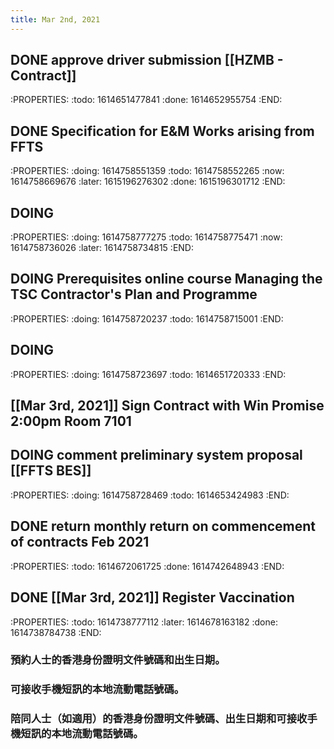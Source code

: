 ```yaml
---
title: Mar 2nd, 2021
---
```


## DONE approve driver submission [[HZMB - Contract]]
:PROPERTIES:
:todo: 1614651477841
:done: 1614652955754
:END:
## DONE Specification for E&M Works arising from FFTS
:PROPERTIES:
:doing: 1614758551359
:todo: 1614758552265
:now: 1614758669676
:later: 1615196276302
:done: 1615196301712
:END:
## DOING 
:PROPERTIES:
:doing: 1614758777275
:todo: 1614758775471
:now: 1614758736026
:later: 1614758734815
:END:
## DOING Prerequisites online course Managing the TSC Contractor's Plan and Programme
:PROPERTIES:
:doing: 1614758720237
:todo: 1614758715001
:END:
## DOING 
:PROPERTIES:
:doing: 1614758723697
:todo: 1614651720333
:END:
## [[Mar 3rd, 2021]] Sign Contract with Win Promise 2:00pm Room 7101
## DOING comment preliminary system proposal [[FFTS BES]]
:PROPERTIES:
:doing: 1614758728469
:todo: 1614653424983
:END:
## DONE return monthly return on commencement of contracts Feb 2021
:PROPERTIES:
:todo: 1614672061725
:done: 1614742648943
:END:
## DONE [[Mar 3rd, 2021]] Register Vaccination
:PROPERTIES:
:todo: 1614738777112
:later: 1614678163182
:done: 1614738784738
:END:
### 預約人士的香港身份證明文件號碼和出生日期。
### 可接收手機短訊的本地流動電話號碼。
### 陪同人士（如適用）的香港身份證明文件號碼、出生日期和可接收手機短訊的本地流動電話號碼。
